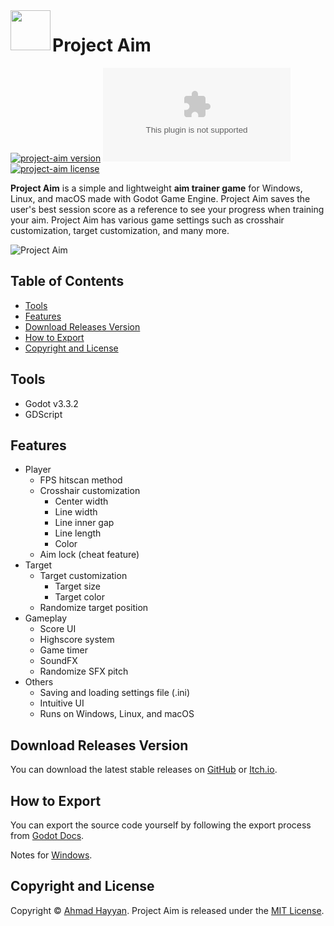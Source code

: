<img src="https://raw.githubusercontent.com/ahmadhayyan/project-aim/main/icon.png" align="left" width="64"/>

# Project Aim
[![project-aim version](https://badge.fury.io/gh/ahmadhayyan%2Fproject-aim.svg)](../../)
[![project-aim size](https://img.badgesize.io/ahmadhayyan/project-aim/main/.build/Project-Aim_0.1.0_win32.exe)](.build/Project-Aim_0.1.0_win32.exe)
[![project-aim license](https://img.shields.io/npm/l/tabler.svg?label=license&message=MIT&color=4dc820)](LICENSE.md)


**Project Aim** is a simple and lightweight **aim trainer game** for Windows, Linux, and macOS made with Godot Game Engine. Project Aim saves the user's best session score as a reference to see your progress when training your aim. Project Aim has various game settings such as crosshair customization, target customization, and many more.

<img src="https://img.itch.zone/aW1hZ2UvMTcwMDkyMC8xMDAyODQ5NS5naWY=/347x500/oKVRNP.gif" alt="Project Aim">

## Table of Contents
- [Tools](#tools)
- [Features](#features)
- [Download Releases Version](#download-releases-version)
- [How to Export](#how-to-export)
- [Copyright and License](#copyright-and-license)

## Tools
- Godot v3.3.2
- GDScript

## Features
- Player
  - FPS hitscan method
  - Crosshair customization
    - Center width
    - Line width
    - Line inner gap
    - Line length
    - Color
  - Aim lock (cheat feature)
- Target
  - Target customization
    - Target size
    - Target color
  - Randomize target position
- Gameplay
  - Score UI
  - Highscore system
  - Game timer
  - SoundFX
  - Randomize SFX pitch
- Others
  - Saving and loading settings file (.ini)
  - Intuitive UI
  - Runs on Windows, Linux, and macOS

## Download Releases Version
You can download the latest stable releases on [GitHub](https://github.com/ahmadhayyan/project-aim/releases) or [Itch.io](https://ahmadhayyan.itch.io/project-aim).

## How to Export
You can export the source code yourself by following the export process from [Godot Docs](https://docs.godotengine.org/en/stable/tutorials/export/exporting_projects.html).

Notes for [Windows](https://docs.godotengine.org/en/stable/tutorials/export/changing_application_icon_for_windows.html).

## Copyright and License
Copyright © [Ahmad Hayyan](https://ahmadhayyan.github.io). Project Aim is released under the [MIT License](LICENSE.md).
